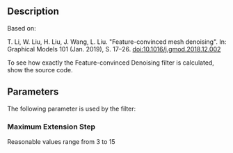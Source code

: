 ## Description

Based on:

T. Li, W. Liu, H. Liu, J. Wang, L. Liu. "Feature-convinced mesh denoising". In:
Graphical Models 101 (Jan. 2019), S. 17–26.
<doi:10.1016/j.gmod.2018.12.002>

To see how exactly the Feature-convinced Denoising filter is calculated, show the source code.

## Parameters

The following parameter is used by the filter:

### Maximum Extension Step

Reasonable values range from 3 to 15

